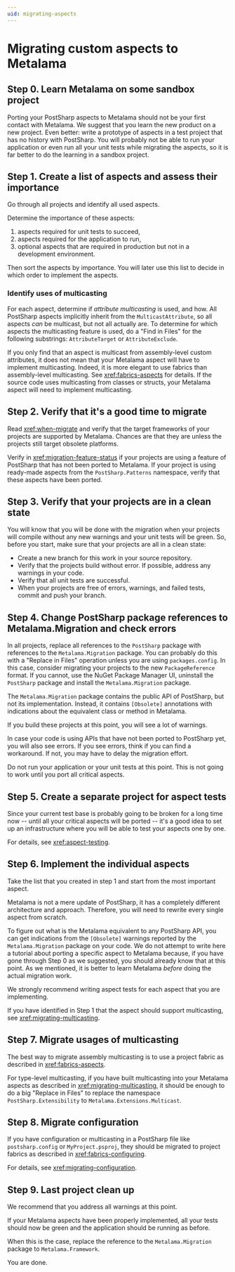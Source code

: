 ```yaml
---
uid: migrating-aspects
---
```


# Migrating custom aspects to Metalama

## Step 0. Learn Metalama on some sandbox project

Porting your PostSharp aspects to Metalama should not be your first contact with Metalama. We suggest that you learn the new product on a new project. Even better: write a prototype of aspects in a test project that has no history with PostSharp. You will probably not be able to run your application or even run all your unit tests while migrating the aspects, so it is far better to do the learning in a sandbox project.


## Step 1. Create a list of aspects and assess their importance

Go through all projects and identify all used aspects.

Determine the importance of these aspects:

1. aspects required for unit tests to succeed,
2. aspects required for the application to run,
3. optional aspects that are required in production but not in a development environment.

Then sort the aspects by importance. You will later use this list to decide in which order to implement the aspects.

### Identify uses of multicasting

For each aspect, determine if _attribute multicasting_ is used, and how. All PostSharp aspects implicitly inherit from the `MulticastAttribute`, so all aspects _can_ be multicast, but not all actually are. To determine for which aspects the multicasting feature is used, do a "Find in Files" for the following substrings: `AttributeTarget` or `AttributeExclude`.

If you only find that an aspect is multicast from assembly-level custom attributes, it does not mean that your Metalama aspect will have to implement multicasting. Indeed, it is more elegant to use fabrics than assembly-level multicasting. See <xref:fabrics-aspects> for details. If the source code uses multicasting from classes or structs, your Metalama aspect will need to implement multicasting.


## Step 2. Verify that it's a good time to migrate

Read <xref:when-migrate> and verify that the target frameworks of your projects are supported by Metalama. Chances are that they are unless the projects still target obsolete platforms.

Verify in <xref:migration-feature-status> if your projects are using a feature of PostSharp that has not been ported to Metalama. If your project is using ready-made aspects from the `PostSharp.Patterns` namespace, verify that these aspects have been ported.


## Step 3. Verify that your projects are in a clean state

You will know that you will be done with the migration when your projects will compile without any new warnings and your unit tests will be green. So, before you start, make sure that your projects are all in a clean state:

* Create a new branch for this work in your source repository.
* Verify that the projects build without error. If possible, address any warnings in your code.
* Verify that all unit tests are successful.
* When your projects are free of errors, warnings, and failed tests, commit and push your branch.


## Step 4. Change PostSharp package references to Metalama.Migration and check errors

In all projects, replace all references to the `PostSharp` package with references to the `Metalama.Migration` package. You can probably do this with a "Replace in Files" operation unless you are using `packages.config`. In this case, consider migrating your projects to the new `PackageReference` format. If you cannot, use the NuGet Package Manager UI, uninstall the `PostSharp` package and install the `Metalama.Migration` package.

The `Metalama.Migration` package contains the public API of PostSharp, but not its implementation. Instead, it contains `[Obsolete]` annotations with indications about the equivalent class or method in Metalama.

If you build these projects at this point, you will see a lot of warnings.

In case your code is using APIs that have not been ported to PostSharp yet, you will also see errors. If you see errors, think if you can find a workaround. If not, you may have to delay the migration effort.

Do not run your application or your unit tests at this point. This is not going to work until you port all critical aspects.


## Step 5. Create a separate project for aspect tests

Since your current test base is probably going to be broken for a long time now -- until all your critical aspects will be ported -- it's a good idea to set up an infrastructure where you will be able to test your aspects one by one.

For details, see <xref:aspect-testing>.



## Step 6. Implement the individual aspects

Take the list that you created in step 1 and start from the most important aspect.

Metalama is not a mere update of PostSharp, it has a completely different architecture and approach. Therefore, you will need to rewrite every single aspect from scratch.

To figure out what is the Metalama equivalent to any PostSharp API, you can get indications from the `[Obsolete]` warnings reported by the `Metalama.Migration` package on your code. We do not attempt to write here a tutorial about porting a specific aspect to Metalama because, if you have gone through Step 0 as we suggested, you should already know that at this point. As we mentioned, it is better to learn Metalama _before_ doing the actual migration work.

We strongly recommend writing aspect tests for each aspect that you are implementing.

If you have identified in Step 1 that the aspect should support multicasting, see <xref:migrating-multicasting>.


## Step 7. Migrate usages of multicasting

The best way to migrate assembly multicasting is to use a project fabric as described in <xref:fabrics-aspects>.

For type-level multicasting, if you have built multicasting into your Metalama aspects as described in <xref:migrating-multicasting>, it should be enough to do a big "Replace in Files" to replace the namespace `PostSharp.Extensibility` to `Metalama.Extensions.Multicast`.


## Step 8. Migrate configuration

If you have configuration or multicasting in a PostSharp file like `postsharp.config` or `MyProject.psproj`, they should be migrated to project fabrics as described in <xref:fabrics-configuring>.

For details, see <xref:migrating-configuration>.


## Step 9. Last project clean up

We recommend that you address all warnings at this point.

If your Metalama aspects have been properly implemented, all your tests should now be green and the application should be running as before.

When this is the case, replace the reference to the `Metalama.Migration` package to `Metalama.Framework`.

You are done.

